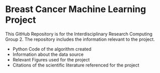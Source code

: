 # Breast Cancer Machine Learning Project
This GitHub Repository is for the Interdisciplinary Research Computing Group 2.
The repository includes the information relevant to the project.

* Python Code of the algorithm created
* Information about the data source
* Relevant Figures used for the project
* Citations of the scientific literature referenced for the project